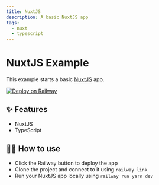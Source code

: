 ```yaml
---
title: NuxtJS
description: A basic NuxtJS app
tags:
  - nuxt
  - typescript
---
```


# NuxtJS Example

This example starts a basic [NuxtJS](https://nuxtjs.org/) app.

[![Deploy on Railway](https://railway.app/button.svg)](https://railway.app/new/template/lQQgLR)

## ✨ Features

- NuxtJS
- TypeScript

## 💁‍♀️ How to use

- Click the Railway button to deploy the app
- Clone the project and connect to it using `railway link`
- Run your NuxtJS app locally using `railway run yarn dev`
